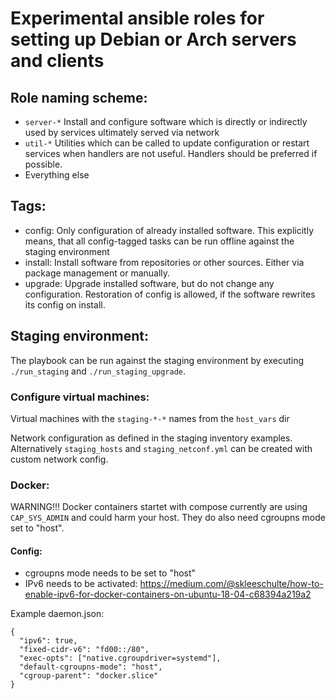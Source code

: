 # Experimental ansible roles for setting up Debian or Arch servers and clients

## Role naming scheme:

- `server-*`
  Install and configure software which is directly or indirectly used by services ultimately served via network
- `util-*`
  Utilities which can be called to update configuration or restart services when handlers are not useful. Handlers should be preferred if possible.
- Everything else

## Tags:

- config:
  Only configuration of already installed software. This explicitly means, that all config-tagged tasks can be run offline against the staging environment
- install:
  Install software from repositories or other sources. Either via package management or manually.
- upgrade:
  Upgrade installed software, but do not change any configuration. Restoration of config is allowed, if the software rewrites its config on install.

## Staging environment:

The playbook can be run against the staging environment by executing `./run_staging` and `./run_staging_upgrade`.

### Configure virtual machines:

Virtual machines with the `staging-*-*` names from the `host_vars` dir

Network configuration as defined in the staging inventory examples. Alternatively `staging_hosts` and `staging_netconf.yml` can be created with custom network config.

### Docker:

WARNING!!! Docker containers startet with compose currently are using `CAP_SYS_ADMIN` and could harm your host. They do also need cgroupns mode set to "host".

#### Config:

- cgroupns mode needs to be set to "host"
- IPv6 needs to be activated: https://medium.com/@skleeschulte/how-to-enable-ipv6-for-docker-containers-on-ubuntu-18-04-c68394a219a2

Example daemon.json:

```
{
  "ipv6": true,
  "fixed-cidr-v6": "fd00::/80",
  "exec-opts": ["native.cgroupdriver=systemd"],
  "default-cgroupns-mode": "host",
  "cgroup-parent": "docker.slice"
}
```
